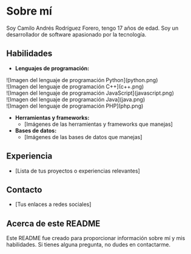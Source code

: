 # Sobre mí

Soy Camilo Andrés Rodríguez Forero, tengo 17 años de edad. Soy un desarrollador de software apasionado por la tecnología.

## Habilidades

* **Lenguajes de programación:**
<div style="width: 500px;">
        ![Imagen del lenguaje de programación Python](python.png)
    </div>
    <div style="width: 500px;">
        ![Imagen del lenguaje de programación C++](c++.png)
    </div>
    <div style="width: 500px;">
        ![Imagen del lenguaje de programación JavaScript](javascript.png)
    </div>
    <div style="width: 500px;">
        ![Imagen del lenguaje de programación Java](java.png)
    </div>
    <div style="width: 500px;">
        ![Imagen del lenguaje de programación PHP](php.png)
    </div>

* **Herramientas y frameworks:**
    * [Imágenes de las herramientas y frameworks que manejas]
* **Bases de datos:**
    * [Imágenes de las bases de datos que manejas]

## Experiencia

* [Lista de tus proyectos o experiencias relevantes]

## Contacto

* [Tus enlaces a redes sociales]

## Acerca de este README

Este README fue creado para proporcionar información sobre mí y mis habilidades. Si tienes alguna pregunta, no dudes en contactarme.

